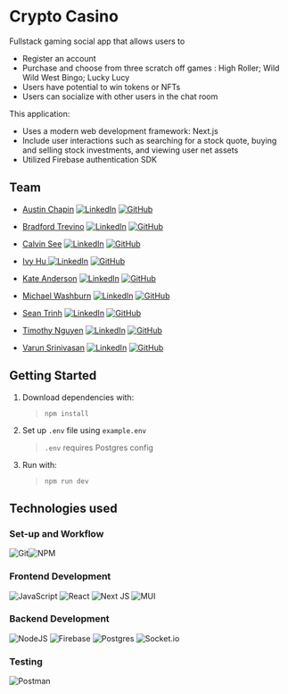 # Crypto Casino
Fullstack gaming social app that allows users to
* Register an account
* Purchase and choose from three scratch off games : High Roller; Wild Wild West Bingo; Lucky Lucy
* Users have potential to win tokens or NFTs
* Users can socialize with other users in the chat room

This application:
* Uses a modern web development framework: Next.js
* Include user interactions such as searching for a stock quote, buying and selling stock investments, and viewing user net assets
* Utilized Firebase authentication SDK

## Team
* [Austin Chapin](https://github.com/austinchapin1)
[![LinkedIn](https://img.shields.io/badge/linkedin-%230077B5.svg?style=for-the-badge&logo=linkedin&logoColor=white)](https://www.linkedin.com/in/austinchapin1/)
[![GitHub](https://img.shields.io/badge/github-%23121011.svg?style=for-the-badge&logo=github&logoColor=white)](https://github.com/austinchapin1)

* [Bradford Trevino](https://github.com/BradfordTrevino)
[![LinkedIn](https://img.shields.io/badge/linkedin-%230077B5.svg?style=for-the-badge&logo=linkedin&logoColor=white)](https://www.linkedin.com/in/BradfordTrevino/)
[![GitHub](https://img.shields.io/badge/github-%23121011.svg?style=for-the-badge&logo=github&logoColor=white)](https://github.com/BradfordTrevino)

* [Calvin See](https://github.com/calvinfsee)
[![LinkedIn](https://img.shields.io/badge/linkedin-%230077B5.svg?style=for-the-badge&logo=linkedin&logoColor=white)](https://www.linkedin.com/in/calvinfsee/)
[![GitHub](https://img.shields.io/badge/github-%23121011.svg?style=for-the-badge&logo=github&logoColor=white)](https://github.com/calvinfsee)

* [Ivy Hu ](https://github.com/ivyhu630)
[![LinkedIn](https://img.shields.io/badge/linkedin-%230077B5.svg?style=for-the-badge&logo=linkedin&logoColor=white)](https://www.linkedin.com/in/ivyhu630/)
[![GitHub](https://img.shields.io/badge/github-%23121011.svg?style=for-the-badge&logo=github&logoColor=white)](https://github.com/ivyhu630)

* [Kate Anderson](https://github.com/kanderson250)
[![LinkedIn](https://img.shields.io/badge/linkedin-%230077B5.svg?style=for-the-badge&logo=linkedin&logoColor=white)](https://www.linkedin.com/in/kanderson250/)
[![GitHub](https://img.shields.io/badge/github-%23121011.svg?style=for-the-badge&logo=github&logoColor=white)](https://github.com/kanderson250)

* [Michael Washburn](https://github.com/mwashburn1987)
[![LinkedIn](https://img.shields.io/badge/linkedin-%230077B5.svg?style=for-the-badge&logo=linkedin&logoColor=white)](https://www.linkedin.com/in/mwashburn1987/)
[![GitHub](https://img.shields.io/badge/github-%23121011.svg?style=for-the-badge&logo=github&logoColor=white)](https://github.com/mwashburn1987)

* [Sean Trinh](https://github.com/seanatrinh)
[![LinkedIn](https://img.shields.io/badge/linkedin-%230077B5.svg?style=for-the-badge&logo=linkedin&logoColor=white)](https://www.linkedin.com/in/seanatrinh/)
[![GitHub](https://img.shields.io/badge/github-%23121011.svg?style=for-the-badge&logo=github&logoColor=white)](https://github.com/seanatrinh)

* [Timothy Nguyen](https://github.com/timnguy17)
[![LinkedIn](https://img.shields.io/badge/linkedin-%230077B5.svg?style=for-the-badge&logo=linkedin&logoColor=white)](https://www.linkedin.com/in/timnguy17/)
[![GitHub](https://img.shields.io/badge/github-%23121011.svg?style=for-the-badge&logo=github&logoColor=white)](https://github.com/timnguy17)

* [Varun Srinivasan](https://github.com/varunsrinivasan2)
[![LinkedIn](https://img.shields.io/badge/linkedin-%230077B5.svg?style=for-the-badge&logo=linkedin&logoColor=white)](https://www.linkedin.com/in/varunsrinivasan2/)
[![GitHub](https://img.shields.io/badge/github-%23121011.svg?style=for-the-badge&logo=github&logoColor=white)](https://github.com/varunsrinivasan2)


<!-- ![](https://media.giphy.com/media/3o7WIMQFTaqI5wRd0k/giphy.gif) -->


## Getting Started

1. Download dependencies with:

   > `npm install`

2.  Set up `.env` file using `example.env`

    > `.env` requires Postgres config

3. Run with:

   > `npm run dev`

## Technologies used
### **Set-up and Workflow**
![Git](https://img.shields.io/badge/git-%23F05033.svg?style=for-the-badge&logo=git&logoColor=white)![NPM](https://img.shields.io/badge/NPM-%23000000.svg?style=for-the-badge&logo=npm&logoColor=white)
### **Frontend Development**
![JavaScript](https://img.shields.io/badge/javascript-%23323330.svg?style=for-the-badge&logo=javascript&logoColor=%23F7DF1E)
![React](https://img.shields.io/badge/react-%2320232a.svg?style=for-the-badge&logo=react&logoColor=%2361DAFB)
![Next JS](https://img.shields.io/badge/Next-black?style=for-the-badge&logo=next.js&logoColor=white)
![MUI](https://img.shields.io/badge/MUI-%230081CB.svg?style=for-the-badge&logo=mui&logoColor=white)
### **Backend Development**
![NodeJS](https://img.shields.io/badge/node.js-6DA55F?style=for-the-badge&logo=node.js&logoColor=white)
![Firebase](https://img.shields.io/badge/firebase-%23039BE5.svg?style=for-the-badge&logo=firebase)
![Postgres](https://img.shields.io/badge/postgres-%23316192.svg?style=for-the-badge&logo=postgresql&logoColor=white)
![Socket.io](https://img.shields.io/badge/Socket.io-black?style=for-the-badge&logo=socket.io&badgeColor=010101)
### **Testing**
![Postman](https://img.shields.io/badge/Postman-FF6C37?style=for-the-badge&logo=postman&logoColor=white)
